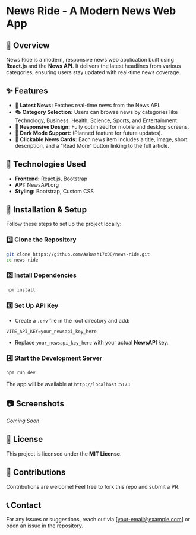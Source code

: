 # News Ride - A Modern News Web App

## 📌 Overview
News Ride is a modern, responsive news web application built using **React.js** and the **News API**. It delivers the latest headlines from various categories, ensuring users stay updated with real-time news coverage.

## ✨ Features
- 📢 **Latest News:** Fetches real-time news from the News API.
- 🎭 **Category Selection:** Users can browse news by categories like Technology, Business, Health, Science, Sports, and Entertainment.
- 🎨 **Responsive Design:** Fully optimized for mobile and desktop screens.
- 🌙 **Dark Mode Support:** (Planned feature for future updates).
- 📍 **Clickable News Cards:** Each news item includes a title, image, short description, and a "Read More" button linking to the full article.

## 🔧 Technologies Used
- **Frontend:** React.js, Bootstrap
- **API:** NewsAPI.org
- **Styling:** Bootstrap, Custom CSS

## 🚀 Installation & Setup
Follow these steps to set up the project locally:

### 1️⃣ Clone the Repository
```bash
git clone https://github.com/Aakash17x08/news-ride.git
cd news-ride
```

### 2️⃣ Install Dependencies
```bash
npm install
```

### 3️⃣ Set Up API Key
- Create a `.env` file in the root directory and add:
```plaintext
VITE_API_KEY=your_newsapi_key_here
```
- Replace `your_newsapi_key_here` with your actual **NewsAPI** key.

### 4️⃣ Start the Development Server
```bash
npm run dev
```
The app will be available at `http://localhost:5173`

## 📷 Screenshots
*Coming Soon*

## 📜 License
This project is licensed under the **MIT License**.

## 🌟 Contributions
Contributions are welcome! Feel free to fork this repo and submit a PR.

## 📞 Contact
For any issues or suggestions, reach out via [your-email@example.com] or open an issue in the repository.

